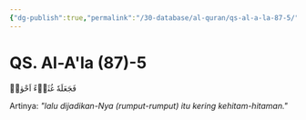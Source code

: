 ```yaml
---
{"dg-publish":true,"permalink":"/30-database/al-quran/qs-al-a-la-87-5/"}
---
```



# QS. Al-A'la (87)-5
فَجَعَلَهٗ غُثَاۤءً اَحْوٰىۖ 

Artinya: *"lalu dijadikan-Nya (rumput-rumput) itu kering kehitam-hitaman."*
